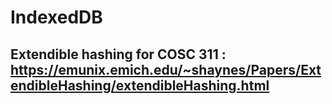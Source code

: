 # IndexedDB
## Extendible hashing for COSC 311 : https://emunix.emich.edu/~shaynes/Papers/ExtendibleHashing/extendibleHashing.html
